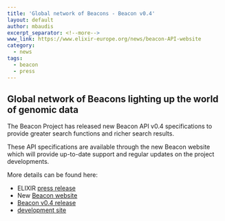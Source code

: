 ```yaml
---
title: 'Global network of Beacons - Beacon v0.4'
layout: default
author: mbaudis
excerpt_separator: <!--more-->
www_link: https://www.elixir-europe.org/news/beacon-API-website
category:
  - news
tags:
  - beacon
  - press
---
```


## Global network of Beacons lighting up the world of genomic data

The Beacon Project has released new Beacon API v0.4 specifications to provide greater search functions and richer search results. 

<!--more-->

These API specifications are available through the new Beacon website which will provide up-to-date support and regular updates on the project developments.

More details can be found here:

* ELIXIR [press release](https://www.elixir-europe.org/news/beacon-API-website)
* New [Beacon website](http://beacon-project.io)
* [Beacon v0.4 release](https://github.com/ga4gh/beacon-team/releases/tag/v0.4.0)
* [development site](https://github.com/ga4gh-beacon/specification)
